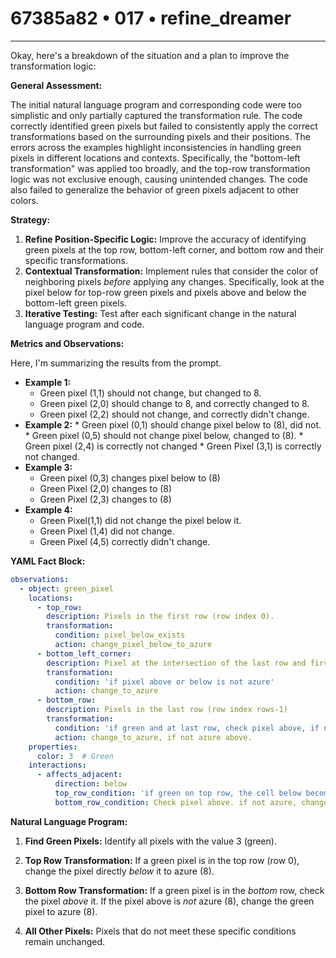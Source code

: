 # 67385a82 • 017 • refine_dreamer

---
Okay, here's a breakdown of the situation and a plan to improve the transformation logic:

**General Assessment:**

The initial natural language program and corresponding code were too simplistic and only partially captured the transformation rule. The code correctly identified green pixels but failed to consistently apply the correct transformations based on the surrounding pixels and their positions. The errors across the examples highlight inconsistencies in handling green pixels in different locations and contexts. Specifically, the "bottom-left transformation" was applied too broadly, and the top-row transformation logic was not exclusive enough, causing unintended changes. The code also failed to generalize the behavior of green pixels adjacent to other colors.

**Strategy:**

1.  **Refine Position-Specific Logic:** Improve the accuracy of identifying green pixels at the top row, bottom-left corner, and bottom row and their specific transformations.
2.  **Contextual Transformation:** Implement rules that consider the color of neighboring pixels *before* applying any changes. Specifically, look at the pixel below for top-row green pixels and pixels above and below the bottom-left green pixels.
3.  **Iterative Testing:** Test after each significant change in the natural language program and code.

**Metrics and Observations:**

Here, I'm summarizing the results from the prompt.

*   **Example 1:**
    *   Green pixel (1,1) should not change, but changed to 8.
    *   Green pixel (2,0) should change to 8, and correctly changed to 8.
    *   Green pixel (2,2) should not change, and correctly didn't change.
*    **Example 2:**
    * Green pixel (0,1) should change pixel below to (8), did not.
    * Green pixel (0,5) should not change pixel below, changed to (8).
    * Green pixel (2,4) is correctly not changed
    * Green Pixel (3,1) is correctly not changed.
*   **Example 3:**
    *   Green pixel (0,3) changes pixel below to (8)
    *   Green Pixel (2,0) changes to (8)
    *   Green Pixel (2,3) changes to (8)
*   **Example 4:**
    * Green Pixel(1,1) did not change the pixel below it.
    * Green Pixel (1,4) did not change.
    * Green Pixel (4,5) correctly didn't change.

**YAML Fact Block:**

```yaml
observations:
  - object: green_pixel
    locations:
      - top_row:
        description: Pixels in the first row (row index 0).
        transformation:
          condition: pixel_below_exists
          action: change_pixel_below_to_azure
      - bottom_left_corner:
        description: Pixel at the intersection of the last row and first column (row index rows-1, column index 0).
        transformation:
          condition: 'if pixel above or below is not azure'
          action: change_to_azure
      - bottom_row:
        description: Pixels in the last row (row index rows-1)
        transformation:
          condition: 'if green and at last row, check pixel above, if not azure, become azure.'
          action: change_to_azure, if not azure above.
    properties:
      color: 3  # Green
    interactions:
      - affects_adjacent:
          direction: below
          top_row_condition: 'if green on top row, the cell below becomes azure.'
          bottom_row_condition: Check pixel above. if not azure, change self to azure
```

**Natural Language Program:**

1.  **Find Green Pixels:** Identify all pixels with the value 3 (green).

2.  **Top Row Transformation:** If a green pixel is in the top row (row 0), change the pixel directly *below* it to azure (8).

3.  **Bottom Row Transformation:** If a green pixel is in the *bottom* row, check the pixel *above* it. If the pixel above is *not* azure (8), change the green pixel to azure (8).

4.  **All Other Pixels:** Pixels that do not meet these specific conditions remain unchanged.


